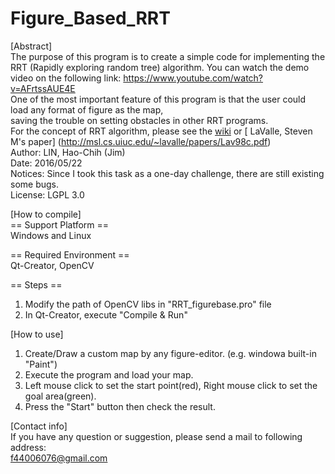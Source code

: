 # Figure_Based_RRT

[Abstract]   
The purpose of this program is to create a simple code for implementing the RRT (Rapidly exploring random tree) algorithm.
You can watch the demo video on the following link: https://www.youtube.com/watch?v=AFrtssAUE4E    
One of the most important feature of this program is that the user could load any format of figure as the map,    
saving the trouble on setting obstacles in other RRT programs.    
For the concept of RRT algorithm, please see the [wiki](https://en.wikipedia.org/wiki/Rapidly_exploring_random_tree) or [ LaValle, Steven M's paper] (http://msl.cs.uiuc.edu/~lavalle/papers/Lav98c.pdf)      
Author: LIN, Hao-Chih (Jim)     
Date: 2016/05/22       
Notices: Since I took this task as a one-day challenge, there are still existing some bugs.       
License: LGPL 3.0    
    
[How to compile]   
== Support Platform ==    
Windows and Linux   

== Required Environment ==   
Qt-Creator, OpenCV
    
== Steps ==      
1. Modify the path of OpenCV libs in "RRT_figurebase.pro" file     
2. In Qt-Creator, execute "Compile & Run"    
     
[How to use]    
1. Create/Draw a custom map by any figure-editor. (e.g. windowa built-in "Paint")     
2. Execute the program and load your map.      
3. Left mouse click to set the start point(red), Right mouse click to set the goal area(green).    
4. Press the "Start" button then check the result.    

[Contact info]   
If you have any question or suggestion, please send a mail to following address:  
f44006076@gmail.com  
